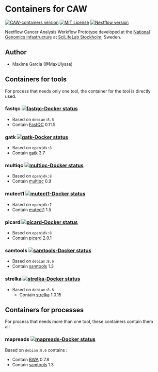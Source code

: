 # Containers for CAW

[![CAW-containers version][version-badge]][version-link] [![MIT License][license-badge]][license-link] [![Nextflow version][nextflow-badge]][nextflow-link]

Nextflow Cancer Analysis Workflow Prototype developed at the [National Genomics Infastructure](https://ngisweden.scilifelab.se/)
at [SciLifeLab Stockholm](https://www.scilifelab.se/platforms/ngi/), Sweden.

## Author
- Maxime Garcia (@MaxUlysse)

## Containers for tools
For process that needs only one tool, the container for the tool is directly used.

### fastqc [![fastqc-Docker status][fastqc-docker-badge]][fastqc-docker-link]
- Based on `debian:8.6`
- Contain [FastQC](http://www.bioinformatics.babraham.ac.uk/projects/fastqc/) 0.11.5

### gatk [![gatk-Docker status][gatk-docker-badge]][gatk-docker-link]
- Based on `openjdk:8`
- Contain [gatk](https://github.com/broadgsa/gatk-protected) 3.7

### multiqc [![multiqc-Docker status][multiqc-docker-badge]][multiqc-docker-link]
- Based on `openjdk:8`
- Contain [multiqc](https://github.com/ewels/MultiQC/) 0.9

### mutect1 [![mutect1-Docker status][mutect1-docker-badge]][mutect1-docker-link]
- Based on `openjdk:7`
- Contain [mutect1](https://github.com/broadinstitute/mutect) 1.5

### picard [![picard-Docker status][picard-docker-badge]][picard-docker-link]
- Based on `openjdk:8`
- Contain [picard](https://github.com/broadinstitute/picard) 2.0.1

### samtools [![samtools-Docker status][samtools-docker-badge]][samtools-docker-link]
- Based on `debian:8.6`
- Contain [samtools](https://github.com/samtools/samtools) 1.3

### strelka [![strelka-Docker status][strelka-docker-badge]][strelka-docker-link]
- Based on `debian:8.6`
    - Contain [strelka](https://sites.google.com/site/strelkasomaticvariantcaller/home) 1.0.15

## Containers for processes
For process that needs more than one tool, these containers contain them all.

### mapreads [![mapreads-Docker status][mapreads-docker-badge]][mapreads-docker-link]
Based on `debian:8.6` contains :
- Contain [BWA](http://github.com/lh3/bwa) 0.7.8
- Contain [samtools](https://github.com/samtools/samtools) 1.3

[fastqc-docker-badge]: https://img.shields.io/docker/automated/maxulysse/fastqc.svg
[fastqc-docker-link]: https://hub.docker.com/r/maxulysse/fastqc
[gatk-docker-badge]: https://img.shields.io/docker/automated/maxulysse/gatk.svg
[gatk-docker-link]: https://hub.docker.com/r/maxulysse/gatk
[license-badge]: https://img.shields.io/badge/license-MIT-blue.svg
[license-link]: https://github.com/MaxUlysse/CAW-containers/blob/master/LICENSE
[mapreads-docker-badge]: https://img.shields.io/docker/automated/maxulysse/mapreads.svg
[mapreads-docker-link]: https://hub.docker.com/r/maxulysse/mapreads
[multiqc-docker-badge]: https://img.shields.io/docker/automated/maxulysse/multiqc.svg
[multiqc-docker-link]: https://hub.docker.com/r/maxulysse/multiqc
[mutect1-docker-badge]: https://img.shields.io/docker/automated/maxulysse/mutect1.svg
[mutect1-docker-link]: https://hub.docker.com/r/maxulysse/mutect1
[nextflow-badge]: https://img.shields.io/badge/nextflow-%E2%89%A50.22.2-brightgreen.svg
[nextflow-link]: https://www.nextflow.io/
[picard-docker-badge]: https://img.shields.io/docker/automated/maxulysse/picard.svg
[picard-docker-link]: https://hub.docker.com/r/maxulysse/picard
[samtools-docker-badge]: https://img.shields.io/docker/automated/maxulysse/samtools.svg
[samtools-docker-link]: https://hub.docker.com/r/maxulysse/samtools
[strelka-docker-badge]: https://img.shields.io/docker/automated/maxulysse/strelka.svg
[strelka-docker-link]: https://hub.docker.com/r/maxulysse/strelka
[version-badge]: https://img.shields.io/badge/CAW--containers-vα-green.svg
[version-link]: https://github.com/MaxUlysse/CAW-containers/releases/tag/vα
